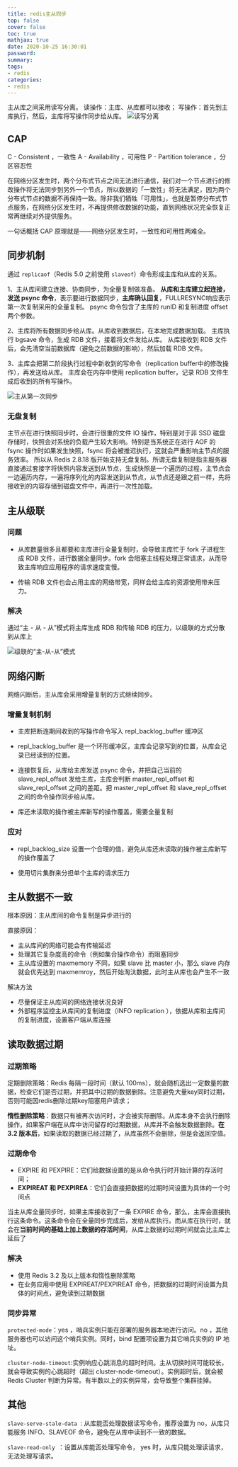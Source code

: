 ```yaml
---
title: redis主从同步
top: false
cover: false
toc: true
mathjax: true
date: 2020-10-25 16:30:01
password:
summary:
tags:
- redis
categories:
- redis
---
```


主从库之间采用读写分离。
读操作：主库、从库都可以接收；
写操作：首先到主库执行，然后，主库将写操作同步给从库。
![读写分离](duxiefenli.jpg)

## CAP

C - Consistent ，一致性
A - Availability ，可用性
P - Partition tolerance ，分区容忍性

在网络分区发生时，两个分布式节点之间无法进行通信，我们对一个节点进行的修改操作将无法同步到另外一个节点，所以数据的「一致性」将无法满足，因为两个分布式节点的数据不再保持一致。除非我们牺牲「可用性」，也就是暂停分布式节点服务，在网络分区发生时，不再提供修改数据的功能，直到网络状况完全恢复正常再继续对外提供服务。

一句话概括 CAP 原理就是——网络分区发生时，一致性和可用性两难全。

## 同步机制

通过 `replicaof`（Redis 5.0 之前使用 `slaveof`）命令形成主库和从库的关系。

1、主从库间建立连接、协商同步，为全量复制做准备。
**从库和主库建立起连接，发送 psync 命令**，表示要进行数据同步，**主库确认回复**，FULLRESYNC响应表示第一次复制采用的全量复制。
psync 命令包含了主库的 runID 和复制进度 offset 两个参数。

2、主库将所有数据同步给从库。从库收到数据后，在本地完成数据加载。
主库执行 bgsave 命令，生成 RDB 文件，接着将文件发给从库。
从库接收到 RDB 文件后，会先清空当前数据库（避免之前数据的影响），然后加载 RDB 文件。

3、主库会把第二阶段执行过程中新收到的写命令（replication buffer中的修改操作），再发送给从库。
主库会在内存中使用 replication buffer，记录 RDB 文件生成后收到的所有写操作。

![主从第一次同步](zhucongtongbu.jpg)

### 无盘复制

主节点在进行快照同步时，会进行很重的文件 IO 操作，特别是对于非 SSD 磁盘存储时，快照会对系统的负载产生较大影响。特别是当系统正在进行 AOF 的 fsync 操作时如果发生快照，fsync 将会被推迟执行，这就会严重影响主节点的服务效率。
所以从 Redis 2.8.18 版开始支持无盘复制。所谓无盘复制是指主服务器直接通过套接字将快照内容发送到从节点，生成快照是一个遍历的过程，主节点会一边遍历内存，一遍将序列化的内容发送到从节点，从节点还是跟之前一样，先将接收到的内容存储到磁盘文件中，再进行一次性加载。

## 主从级联

### 问题

- 从库数量很多且都要和主库进行全量复制时，会导致主库忙于 fork 子进程生成 RDB 文件，进行数据全量同步。fork 会阻塞主线程处理正常请求，从而导致主库响应应用程序的请求速度变慢。

- 传输 RDB 文件也会占用主库的网络带宽，同样会给主库的资源使用带来压力。

### 解决

通过“主 - 从 - 从”模式将主库生成 RDB 和传输 RDB 的压力，以级联的方式分散到从库上

![级联的“主-从-从”模式](master_slave_slave.jpg)



## 网络闪断

网络闪断后，主从库会采用增量复制的方式继续同步。

### 增量复制机制

- 主库把断连期间收到的写操作命令写入 repl_backlog_buffer 缓冲区

- repl_backlog_buffer 是一个环形缓冲区，主库会记录写到的位置，从库会记录已经读到的位置。
- 连接恢复后，从库给主库发送 psync 命令，并把自己当前的 slave_repl_offset 发给主库，主库会判断 master_repl_offset 和 slave_repl_offset 之间的差距。把 master_repl_offset 和 slave_repl_offset 之间的命令操作同步给从库。
- 库还未读取的操作被主库新写的操作覆盖，需要全量复制

### 应对

- repl_backlog_size 设置一个合理的值，避免从库还未读取的操作被主库新写的操作覆盖了

- 使用切片集群来分担单个主库的请求压力

## 主从数据不一致

根本原因：主从库间的命令复制是异步进行的

直接原因：

- 主从库间的网络可能会有传输延迟
- 处理其它复杂度高的命令（例如集合操作命令）而阻塞同步
- 主从库设置的 maxmemory 不同，如果 slave 比 master 小，那么 slave 内存就会优先达到 maxmemroy，然后开始淘汰数据，此时主从库也会产生不一致

解决方法

- 尽量保证主从库间的网络连接状况良好
- 外部程序监控主从库间的复制进度（INFO replication ），依据从库和主库间的复制进度，设置客户端从库连接

## 读取数据过期

### 过期策略

定期删除策略：Redis 每隔一段时间（默认 100ms），就会随机选出一定数量的数据，检查它们是否过期，并把其中过期的数据删除。注意避免大量key同时过期，否则可能因redis删除过期key阻塞用户请求；

**惰性删除策略**：数据只有被再次访问时，才会被实际删除。从库本身不会执行删除操作，如果客户端在从库中访问留存的过期数据，从库并不会触发数据删除。**在 3.2 版本后**，如果读取的数据已经过期了，从库虽然不会删除，但是会返回空值。

### 过期命令

- EXPIRE 和 PEXPIRE：它们给数据设置的是从命令执行时开始计算的存活时间；
- **EXPIREAT 和 PEXPIREA**：它们会直接把数据的过期时间设置为具体的一个时间点

当主从库全量同步时，如果主库接收到了一条 EXPIRE 命令，那么，主库会直接执行这条命令。这条命令会在全量同步完成后，发给从库执行。而从库在执行时，就会在**当前时间的基础上加上数据的存活时间**，从库上数据的过期时间就会比主库上延后了

### 解决

- 使用 Redis 3.2 及以上版本和惰性删除策略
- 在业务应用中使用 EXPIREAT/PEXPIREAT 命令，把数据的过期时间设置为具体的时间点，避免读到过期数据

### 同步异常

`protected-mode`：yes ，哨兵实例只能在部署的服务器本地进行访问。no ，其他服务器也可以访问这个哨兵实例。同时，bind 配置项设置为其它哨兵实例的 IP 地址。

`cluster-node-timeout`:实例响应心跳消息的超时时间。主从切换时间可能较长，就会导致实例的心跳超时（超出 cluster-node-timeout）。实例超时后，就会被 Redis Cluster 判断为异常。有半数以上的实例异常，会导致整个集群挂掉。

## 其他

`slave-serve-stale-data `: 从库能否处理数据读写命令，推荐设置为 no，从库只能服务 INFO、SLAVEOF 命令，避免在从库中读到不一致的数据。

`slave-read-only `：设置从库能否处理写命令， yes 时，从库只能处理读请求，无法处理写请求。

